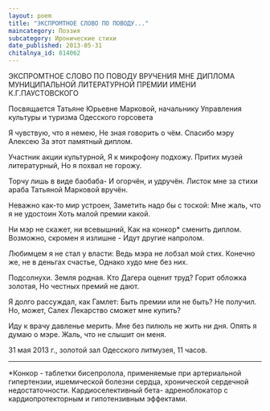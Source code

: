 ```yaml
---
layout: poem
title: "ЭКСПРОМТНОЕ СЛОВО ПО ПОВОДУ..."
maincategory: Поэзия
subcategory: Иронические стихи
date_published: 2013-05-31
chitalnya_id: 814062
---
```




ЭКСПРОМТНОЕ СЛОВО ПО ПОВОДУ ВРУЧЕНИЯ МНЕ
ДИПЛОМА МУНИЦИПАЛЬНОЙ ЛИТЕРАТУРНОЙ ПРЕМИИ
ИМЕНИ К.Г.ПАУСТОВСКОГО

Посвящается Татьяне Юрьевне Марковой, начальнику
Управления культуры и туризма Одесского горсовета

Я чувствую, что я немею,
Не зная говорить о чём.
Спасибо мэру Алексею
За этот памятный диплом.

Участник акции культурной,
Я к микрофону подхожу.
Притих музей литературный,
Но я похвал не горожу.

Торчу лишь в виде баобаба-
И огорчён, и удручён.
Листок мне за стихи араба
Татьяной Марковой вручён.

Неважно как-то мир устроен,
Заметить надо бы с тоской:
Мне жаль, что я не удостоин
Хоть малой премии какой.

Ни мэр не скажет, ни всевышний,
Как на конкор\* сменить диплом.
Возможно, скромен я излишне -
Идут другие напролом.

Любимцем я не стал у власти:
Ведь мэра не лобзал мой стих.
Конечно же, не в деньгах счастье,
Однако худо мне без них.

Подсолнухи. Земля родная.
Кто Дагера оценит труд?
Горит обложка золотая,
Но честных премий не дают.

Я долго рассуждал, как Гамлет:
Быть премии или не быть?
Не получил. Но, может, Салех
Лекарство сможет мне купить?

Иду к врачу давленье мерить.
Мне без пилюль не жить ни дня.
Опять я думаю о мэре.
Жаль, что не слышит он меня.

31 мая 2013 г.,
золотой зал 
Одесского литмузея,
11 часов.
_______________
\*Конкор - таблетки бисепролола, применяемые
при артериальной гипертензии, ишемической
болезни сердца, хронической сердечной
недостаточности. Кардиоселективный бета-
адреноблокатор с кардиопротекторным  и
гипотензивным эффектами.






